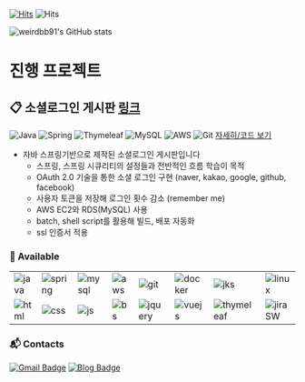 
[![Hits](https://hits.seeyoufarm.com/api/count/incr/badge.svg?url=https%3A%2F%2Fgithub.com%2Fweirdbb91%2F&count_bg=%2379C83D&title_bg=%23555555&icon=&icon_color=%23E7E7E7&title=hits&edge_flat=false)](https://hits.seeyoufarm.com) ![Hits](https://img.shields.io/github/followers/weirdbb91?label=Follow)



![weirdbb91's GitHub stats](https://github-readme-stats.vercel.app/api?username=weirdbb91&count_private=true)

# 진행 프로젝트  

## 📋 소셜로그인 게시판 <a href='https://baekpt.site' target='_blank'>링크</a>
![Java](https://img.shields.io/badge/Java-007396?style=plastic&logo=Java&logoColor=white)
![Spring](https://img.shields.io/badge/Spring-6DB33F?style=plastic&logo=Spring&logoColor=white)
![Thymeleaf](https://img.shields.io/badge/Thymeleaf-005F0F?style=plastic&logo=Thymeleaf&logoColor=white)
![MySQL](https://img.shields.io/badge/MySQL-4479A1?style=plastic&logo=MySQL&logoColor=white)
![AWS](https://img.shields.io/badge/AWS-232F3E?style=plastic&logo=Amazon-AWS&logoColor=white)
![Git](https://img.shields.io/badge/Git-F05032?style=plastic&logo=Git&logoColor=white)
[자세히/코드 보기](https://github.com/weirdbb91/lamb)

- 자바 스프링기반으로 제작된 소셜로그인 게시판입니다  
  - 스프링, 스프링 시큐리티의 설정들과 전반적인 흐름 학습이 목적
  - OAuth 2.0 기술을 통한 소셜 로그인 구현 (naver, kakao, google, github, facebook)
  - 사용자 토큰을 저장해 로그인 횟수 감소 (remember me)
  - AWS EC2와 RDS(MySQL) 사용
  - batch, shell script를 활용해 빌드, 배포 자동화
  - ssl 인증서 적용


### 🚀 Available
|||||||||||
|---|---|---|---|---|---|---|---|---|---|
|![java][java]|![spring][spring]|![mysql][mysql]|![aws][aws]|![git][git]|![docker][docker]|![jks][jenkings]|![linux][linux]|![ubuntu][ubuntu]|![python][python]|
|![html][html]|![css][css]|![js][javascript]|![bs][bootstrap]|![jquery][jquery]|![vuejs][vuejs]|![thymeleaf][thymeleaf]|![jiraSW][jiraSW]|![bitb][bitbucket]|![cfl][confluence]|




### :mailbox_with_mail: Contacts
[![Gmail Badge](https://img.shields.io/badge/Gmail-d14836?style=flat-square&logo=Gmail&logoColor=white&link=mailto:weirdbb91@gmail.com)](mailto:weirdbb91@gmail.com)
[![Blog Badge](http://img.shields.io/badge/-Blog-black?style=flat-square&logo=github&link=https://weirdbb91.github.io)](https://weirdbb91.github.io)






[docker]: <https://user-images.githubusercontent.com/50126248/111152182-cf73d280-85d3-11eb-9555-8016c1804a07.png>
[git]: <https://user-images.githubusercontent.com/50126248/111152187-d00c6900-85d3-11eb-8a55-37f2142a933e.png>
[html]: <https://user-images.githubusercontent.com/50126248/111152191-d0a4ff80-85d3-11eb-90db-7fc0e702e5e7.png>
[java]: <https://user-images.githubusercontent.com/50126248/111152193-d13d9600-85d3-11eb-86d6-f3c5c7e7dca7.png>
[javascript]: <https://user-images.githubusercontent.com/50126248/111152197-d13d9600-85d3-11eb-9a00-6160444a3f37.png>
[jenkings]: <https://user-images.githubusercontent.com/50126248/111152198-d1d62c80-85d3-11eb-9bc1-94487809f199.png>
[thymeleaf]: <https://user-images.githubusercontent.com/50126248/111281545-66966400-8680-11eb-8b65-fa44b27e0fb7.png>
[jenkings]: <https://user-images.githubusercontent.com/50126248/111281547-672efa80-8680-11eb-823a-9379f0860adf.png>
[jquery]: <https://user-images.githubusercontent.com/50126248/111152203-d3075980-85d3-11eb-99ee-d1d6e30df2a0.png>
[linux]: <https://user-images.githubusercontent.com/50126248/111152206-d3075980-85d3-11eb-8b16-872f9f5fab4d.png>
[mysql]: <https://user-images.githubusercontent.com/50126248/111152209-d39ff000-85d3-11eb-938d-4090d4d27e27.png>
[python]: <https://user-images.githubusercontent.com/50126248/111152212-d4388680-85d3-11eb-9c3a-4b354b34ec28.png>
[ubuntu]: <https://user-images.githubusercontent.com/50126248/111152215-d4d11d00-85d3-11eb-8d97-575d5ef3c792.png>
[vuejs]: <https://user-images.githubusercontent.com/50126248/111152216-d4d11d00-85d3-11eb-8faa-71349d68a622.png>
[spring]: <https://user-images.githubusercontent.com/50126248/111152217-d569b380-85d3-11eb-9b3c-35f070915d20.png>
[aws]: <https://user-images.githubusercontent.com/50126248/111152218-d569b380-85d3-11eb-9df2-85f9d67d305f.png>
[bootstrap]: <https://user-images.githubusercontent.com/50126248/111152219-d6024a00-85d3-11eb-8087-299af4494ee9.png>
[css]: <https://user-images.githubusercontent.com/50126248/111152220-d6024a00-85d3-11eb-824d-a720aa139cd0.png>
[atlas]: <https://user-images.githubusercontent.com/50126248/111276356-99d5f480-867a-11eb-925d-6bea38908eaa.png>
[jiraSW]: <https://user-images.githubusercontent.com/50126248/111279187-c9d2c700-867d-11eb-9876-8ac77b756dda.png>
[jira]: <https://user-images.githubusercontent.com/50126248/111279189-ca6b5d80-867d-11eb-9ad4-ba7d0313f726.png>
[bitbucket]: <https://user-images.githubusercontent.com/50126248/111279191-cb03f400-867d-11eb-82d1-52a499dde9d2.png>
[confluence]: <https://user-images.githubusercontent.com/50126248/111279184-c93a3080-867d-11eb-9f89-e8013461f545.png>

